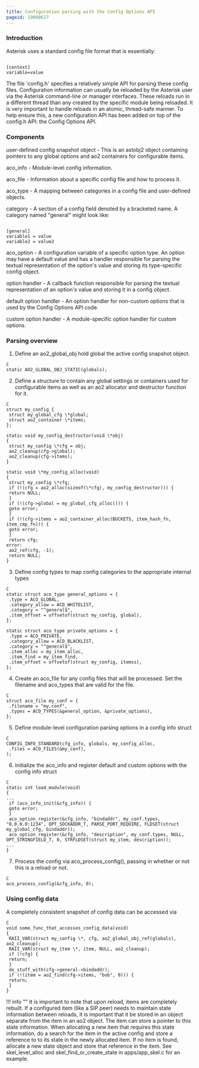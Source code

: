 ```yaml
---
title: Configuration parsing with the Config Options API
pageid: 19008617
---
```


### Introduction

Asterisk uses a standard config file format that is essentially:

```

[context]
variable=value

```

The file 'config.h' specifies a relatively simple API for parsing these config files. Configuration information can usually be reloaded by the Asterisk user via the Asterisk command-line or manager interfaces. These reloads run in a different thread than any created by the specific module being reloaded. It is very important to handle reloads in an atomic, thread-safe manner. To help ensure this, a new configuration API has been added on top of the config.h API: the Config Options API.

### Components

user-defined config snapshot object - This is an astobj2 object containing pointers to any global options and ao2 containers for configurable items.

aco_info - Module-level config information.

aco_file - Information about a specific config file and how to process it.

aco_type - A mapping between categories in a config file and user-defined objects.

category - A section of a config field denoted by a bracketed name. A category named "general" might look like:

```

[general]
variable1 = value
variable2 = value2

```

aco_option - A configuration variable of a specific option type. An option may have a default value and has a handler responsible for parsing the textual representation of the option's value and storing its type-specific config object.

option handler - A callback function responsible for parsing the textual representation of an option's value and storing it in a config object.

default option handler - An option handler for non-custom options that is used by the Config Options API code.

custom option handler - A module-specific option handler for custom options.

### Parsing overview

1. Define an ao2_global_obj hold global the active config snapshot object.

```
C
static AO2_GLOBAL_OBJ_STATIC(globals);

```
2. Define a structure to contain any global settings or containers used for configurable items as well as an ao2 allocator and destructor function for it.

```
C
struct my_config {
 struct my_global_cfg \*global;
 struct ao2_container \*items;
};

static void my_config_destructor(void \*obj)
{
 struct my_config \*cfg = obj;
 ao2_cleanup(cfg->global);
 ao2_cleanup(cfg->items);
}

static void \*my_config_alloc(void)
{
 struct my_config \*cfg;
 if (!(cfg = ao2_alloc(sizeof(\*cfg), my_config_destructor))) {
 return NULL;
 }
 if (!(cfg->global = my_global_cfg_alloc())) {
 goto error;
 }
 if (!(cfg->items = ao2_container_alloc(BUCKETS, item_hash_fn, item_cmp_fn))) {
 goto error;
 }
 return cfg;
error:
 ao2_ref(cfg, -1);
 return NULL;
}

```
3. Define config types to map config categories to the appropriate internal types

```
C
static struct aco_type general_options = {
 .type = ACO_GLOBAL,
 .category_allow = ACO_WHITELIST,
 .category = "^general$",
 .item_offset = offsetof(struct my_config, global),
};

static struct aco_type private_options = {
 .type = ACO_PRIVATE,
 .category_allow = ACO_BLACKLIST,
 .category = "^general$",
 .item_alloc = my_item_alloc,
 .item_find = my_item_find,
 .item_offset = offsetof(struct my_config, itemss),
};

```
4. Create an aco_file for any config files that will be processed. Set the filename and aco_types that are valid for the file.

```
C
struct aco_file my_conf = {
 .filename = "my.conf",
 .types = ACO_TYPES(&general_option, &private_options),
};

```
5. Define module-level configuration parsing options in a config info struct

```
C
CONFIG_INFO_STANDARD(cfg_info, globals, my_config_alloc,
 .files = ACO_FILES(&my_conf),
);

```
6. Initialize the aco_info and register default and custom options with the config info struct

```
C
static int load_module(void)
{
...
 if (aco_info_init(&cfg_info)) {
 goto error;
 }
 aco_option_register(&cfg_info, "bindaddr", my_conf.types, "0.0.0.0:1234", OPT_SOCKADDR_T, PARSE_PORT_REQUIRE, FLDSET(struct my_global_cfg, bindaddr));
 aco_option_register(&cfg_info, "description", my_conf.types, NULL, OPT_STRINGFIELD_T, 0, STRFLDSET(struct my_item, description));
...
}

```
7. Process the config via aco_process_config(), passing in whether or not this is a reload or not.

```
C
aco_process_config(&cfg_info, 0);

```

### Using config data

A completely consistent snapshot of config data can be accessed via

```
C
void some_func_that_accesses_config_data(void)
{
 RAII_VAR(struct my_config \*, cfg, ao2_global_obj_ref(globals), ao2_cleanup);
 RAII_VAR(struct my_item \*, item, NULL, ao2_cleanup);
 if (!cfg) {
 return;
 }
 do_stuff_with(cfg->general->bindaddr);
 if (!(item = ao2_find(cfg->items, "bob", 0))) {
 return;
 }
}

```

!!! info ""
    It is important to note that upon reload, items are completely rebuilt. If a configured item (like a SIP peer) needs to maintain state information between reloads, it is important that it be stored in an object separate from the item in an ao2 object. The item can store a pointer to this state information. When allocating a new item that requires this state information, do a search for the item in the active config and store a reference to to its state in the newly allocated item. If no item is found, allocate a new state object and store that reference in the item. See skel_level_alloc and skel_find_or_create_state in apps/app_skel.c for an example.

[//]: # (end-info)
